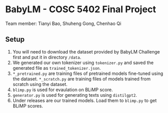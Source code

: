 # BabyLM - COSC 5402 Final Project

Team member: Tianyi Bao, Shuheng Gong, Chenhao Qi

## Setup

1. You will need to download the dataset provided by BabyLM Challenge first and put it in directory ```/data```.
2. We generated our own tokenizer using ```tokenizer.py``` and saved the generated file as ```trained_tokenizer.json```.
3. ```*_pretrained.py``` are training files of pretrained models fine-tuned using the dataset. ```*_scratch.py``` are training files of models trained from scratch using the dataset.
4. ```blimp.py``` is used for evaulation on BLiMP score.
5. ```generator.py``` is used for generating texts using ```distilgpt2```. 
6. Under releases are our trained models. Load them to ```blimp.py``` to get BLiMP scores. 
